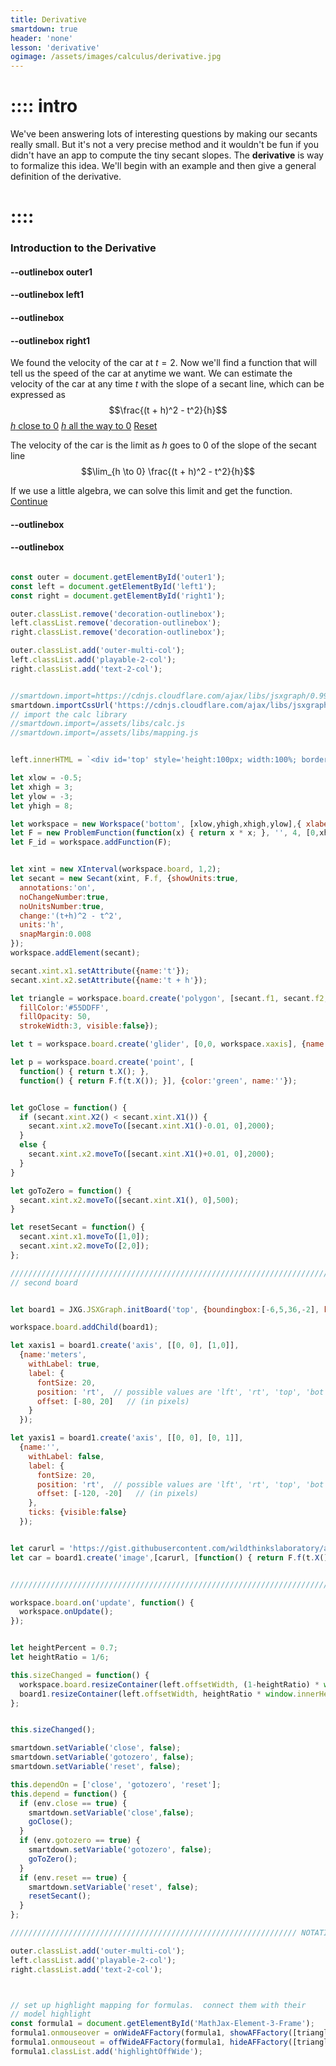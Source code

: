 ```yaml
---
title: Derivative
smartdown: true
header: 'none'
lesson: 'derivative'
ogimage: /assets/images/calculus/derivative.jpg
---
```


# :::: intro
We've been answering lots of interesting questions by making our secants really small. But it's not a very precise method and it wouldn't be fun if you didn't have an app to compute the tiny secant slopes.  The **derivative** is way to formalize this idea. We'll begin with an example and then give a general definition of the derivative.
# ::::

### Introduction to the Derivative

#### --outlinebox outer1

#### --outlinebox left1


#### --outlinebox


#### --outlinebox right1
We found the velocity of the car at $t=2$.  Now we'll find a function that will tell us the speed of the car at anytime we want.  We can estimate the velocity of the car at any time $t$ with the slope of a secant line, which can be expressed as
$$\frac{(t + h)^2 - t^2}{h}$$
[*h* close to 0](:=close=true) [*h* all the way to 0](:=gotozero=true)  [Reset](:=reset=true)  

The velocity of the car is the limit as $h$ goes to $0$ of the slope of the secant line
$$\lim_{h \to 0} \frac{(t + h)^2 - t^2}{h}$$

If we use a little algebra, we can solve this limit and get the function.
[Continue](/pages/derivative2)

#### --outlinebox
#### --outlinebox

 

```javascript /autoplay

const outer = document.getElementById('outer1');
const left = document.getElementById('left1');
const right = document.getElementById('right1');

outer.classList.remove('decoration-outlinebox');
left.classList.remove('decoration-outlinebox');
right.classList.remove('decoration-outlinebox');

outer.classList.add('outer-multi-col');
left.classList.add('playable-2-col');
right.classList.add('text-2-col');


//smartdown.import=https://cdnjs.cloudflare.com/ajax/libs/jsxgraph/0.99.7/jsxgraphcore.js
smartdown.importCssUrl('https://cdnjs.cloudflare.com/ajax/libs/jsxgraph/0.99.7/jsxgraph.css');
// import the calc library
//smartdown.import=/assets/libs/calc.js
//smartdown.import=/assets/libs/mapping.js


left.innerHTML = `<div id='top' style='height:100px; width:100%; border:1px solid gray;background:#EEFFCC;border-radius:8px;'></div><div id='bottom' style='height:600px; width:100%; border: 1px solid gray;background:#FFFFFF;border-radius:8px;';></div>`;

let xlow = -0.5;
let xhigh = 3;
let ylow = -3;
let yhigh = 8;

let workspace = new Workspace('bottom', [xlow,yhigh,xhigh,ylow],{ xlabel:'', ylabel:'', colorTheme:'steel' });
let F = new ProblemFunction(function(x) { return x * x; }, '', 4, [0,xhigh], []);
let F_id = workspace.addFunction(F);


let xint = new XInterval(workspace.board, 1,2);
let secant = new Secant(xint, F.f, {showUnits:true, 
  annotations:'on',  
  noChangeNumber:true,
  noUnitsNumber:true,
  change:'(t+h)^2 - t^2',
  units:'h',
  snapMargin:0.008
});
workspace.addElement(secant);

secant.xint.x1.setAttribute({name:'t'});
secant.xint.x2.setAttribute({name:'t + h'});

let triangle = workspace.board.create('polygon', [secant.f1, secant.f2, secant.p1], {
  fillColor:'#55DDFF', 
  fillOpacity: 50,
  strokeWidth:3, visible:false});

let t = workspace.board.create('glider', [0,0, workspace.xaxis], {name:'', face:'^', size:12, color:'green'});

let p = workspace.board.create('point', [
  function() { return t.X(); }, 
  function() { return F.f(t.X()); }], {color:'green', name:''});


let goClose = function() {
  if (secant.xint.X2() < secant.xint.X1()) {
    secant.xint.x2.moveTo([secant.xint.X1()-0.01, 0],2000);
  }
  else {
    secant.xint.x2.moveTo([secant.xint.X1()+0.01, 0],2000);
  }
}

let goToZero = function() {
  secant.xint.x2.moveTo([secant.xint.X1(), 0],500);
}

let resetSecant = function() {
  secant.xint.x1.moveTo([1,0]);
  secant.xint.x2.moveTo([2,0]);
};

/////////////////////////////////////////////////////////////////////////////////////////
// second board


let board1 = JXG.JSXGraph.initBoard('top', {boundingbox:[-6,5,36,-2], keepaspectratio:false, axis:false, showCopyright:false, showNavigation:false});

workspace.board.addChild(board1);

let xaxis1 = board1.create('axis', [[0, 0], [1,0]], 
  {name:'meters', 
    withLabel: true,
    label: {
      fontSize: 20,
      position: 'rt',  // possible values are 'lft', 'rt', 'top', 'bot'
      offset: [-80, 20]   // (in pixels)
    }
  });

let yaxis1 = board1.create('axis', [[0, 0], [0, 1]], 
  {name:'', 
    withLabel: false, 
    label: {
      fontSize: 20,
      position: 'rt',  // possible values are 'lft', 'rt', 'top', 'bot'
      offset: [-120, -20]   // (in pixels)
    },
    ticks: {visible:false}
  }); 


let carurl = 'https://gist.githubusercontent.com/wildthinkslaboratory/ac98c0bb68ccf7528dc39fa1922d2bdb/raw/9e01e8197b3bf685747ae134de3d75feb64ea6f4/car.png';
let car = board1.create('image',[carurl, [function() { return F.f(t.X()) -4 ; },-0.2], [4,2]]);


////////////////////////////////////////////////////////////////////////////////////

workspace.board.on('update', function() {
  workspace.onUpdate();
});


let heightPercent = 0.7;
let heightRatio = 1/6;

this.sizeChanged = function() {
  workspace.board.resizeContainer(left.offsetWidth, (1-heightRatio) * window.innerHeight * heightPercent);
  board1.resizeContainer(left.offsetWidth, heightRatio * window.innerHeight * heightPercent);
};


this.sizeChanged();

smartdown.setVariable('close', false);
smartdown.setVariable('gotozero', false);
smartdown.setVariable('reset', false);

this.dependOn = ['close', 'gotozero', 'reset'];
this.depend = function() {
  if (env.close == true) {
    smartdown.setVariable('close',false);
    goClose();
  }
  if (env.gotozero == true) {
    smartdown.setVariable('gotozero', false);
    goToZero();
  }
  if (env.reset == true) {
    smartdown.setVariable('reset', false);
    resetSecant();
  }
};

//////////////////////////////////////////////////////////////// NOTATION MAPPING

outer.classList.add('outer-multi-col');
left.classList.add('playable-2-col');
right.classList.add('text-2-col');



// set up highlight mapping for formulas.  connect them with their
// model highlight
const formula1 = document.getElementById('MathJax-Element-3-Frame');
formula1.onmouseover = onWideAFFactory(formula1, showAFFactory([triangle]));
formula1.onmouseout = offWideAFFactory(formula1, hideAFFactory([triangle]));
formula1.classList.add('highlightOffWide');


```